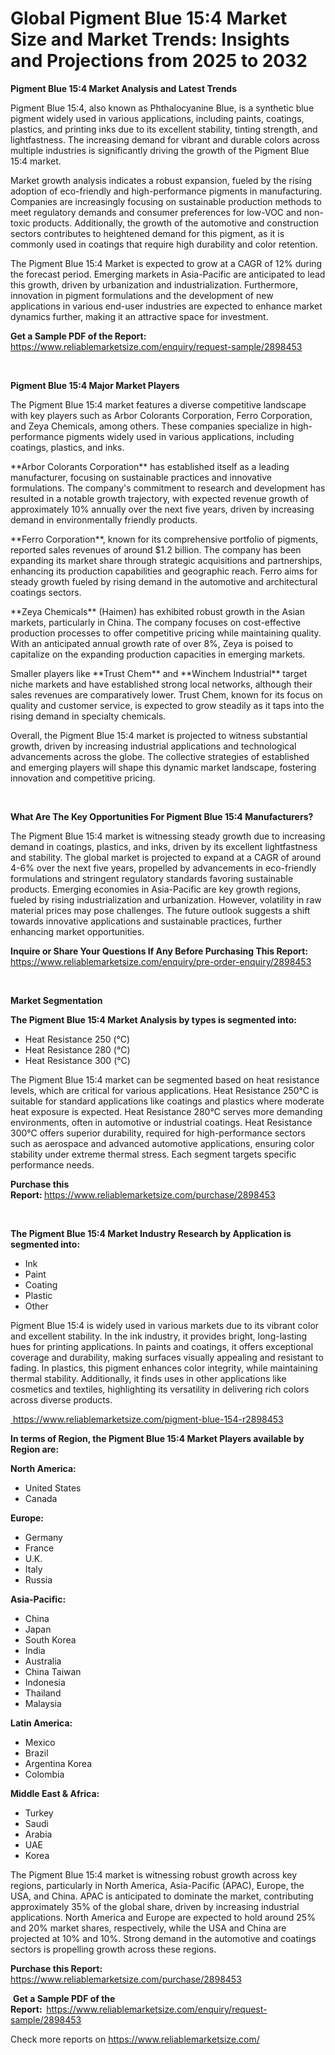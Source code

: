 <p><h1>Global Pigment Blue 15:4 Market Size and Market Trends: Insights and Projections from 2025 to 2032</h1></p><p><strong>Pigment Blue 15:4 Market Analysis and Latest Trends</strong></p>
<p><p>Pigment Blue 15:4, also known as Phthalocyanine Blue, is a synthetic blue pigment widely used in various applications, including paints, coatings, plastics, and printing inks due to its excellent stability, tinting strength, and lightfastness. The increasing demand for vibrant and durable colors across multiple industries is significantly driving the growth of the Pigment Blue 15:4 market. </p><p>Market growth analysis indicates a robust expansion, fueled by the rising adoption of eco-friendly and high-performance pigments in manufacturing. Companies are increasingly focusing on sustainable production methods to meet regulatory demands and consumer preferences for low-VOC and non-toxic products. Additionally, the growth of the automotive and construction sectors contributes to heightened demand for this pigment, as it is commonly used in coatings that require high durability and color retention.</p><p>The Pigment Blue 15:4 Market is expected to grow at a CAGR of 12% during the forecast period. Emerging markets in Asia-Pacific are anticipated to lead this growth, driven by urbanization and industrialization. Furthermore, innovation in pigment formulations and the development of new applications in various end-user industries are expected to enhance market dynamics further, making it an attractive space for investment.</p></p>
<p><strong>Get a Sample PDF of the Report:&nbsp;</strong> <a href="https://www.reliablemarketsize.com/enquiry/request-sample/2898453?utm_campaign=3172&utm_medium=2&utm_source=Github&utm_content=ia&utm_term=15032025&utm_id=pigment-blue-154">https://www.reliablemarketsize.com/enquiry/request-sample/2898453</a></p>
<p>&nbsp;</p>
<p><strong>Pigment Blue 15:4 Major Market Players</strong></p>
<p><p>The Pigment Blue 15:4 market features a diverse competitive landscape with key players such as Arbor Colorants Corporation, Ferro Corporation, and Zeya Chemicals, among others. These companies specialize in high-performance pigments widely used in various applications, including coatings, plastics, and inks.</p><p>**Arbor Colorants Corporation** has established itself as a leading manufacturer, focusing on sustainable practices and innovative formulations. The company's commitment to research and development has resulted in a notable growth trajectory, with expected revenue growth of approximately 10% annually over the next five years, driven by increasing demand in environmentally friendly products.</p><p>**Ferro Corporation**, known for its comprehensive portfolio of pigments, reported sales revenues of around $1.2 billion. The company has been expanding its market share through strategic acquisitions and partnerships, enhancing its production capabilities and geographic reach. Ferro aims for steady growth fueled by rising demand in the automotive and architectural coatings sectors.</p><p>**Zeya Chemicals** (Haimen) has exhibited robust growth in the Asian markets, particularly in China. The company focuses on cost-effective production processes to offer competitive pricing while maintaining quality. With an anticipated annual growth rate of over 8%, Zeya is poised to capitalize on the expanding production capacities in emerging markets.</p><p>Smaller players like **Trust Chem** and **Winchem Industrial** target niche markets and have established strong local networks, although their sales revenues are comparatively lower. Trust Chem, known for its focus on quality and customer service, is expected to grow steadily as it taps into the rising demand in specialty chemicals.</p><p>Overall, the Pigment Blue 15:4 market is projected to witness substantial growth, driven by increasing industrial applications and technological advancements across the globe. The collective strategies of established and emerging players will shape this dynamic market landscape, fostering innovation and competitive pricing.</p></p>
<p>&nbsp;</p>
<p><strong>What Are The Key Opportunities For Pigment Blue 15:4 Manufacturers?</strong></p>
<p><p>The Pigment Blue 15:4 market is witnessing steady growth due to increasing demand in coatings, plastics, and inks, driven by its excellent lightfastness and stability. The global market is projected to expand at a CAGR of around 4-6% over the next five years, propelled by advancements in eco-friendly formulations and stringent regulatory standards favoring sustainable products. Emerging economies in Asia-Pacific are key growth regions, fueled by rising industrialization and urbanization. However, volatility in raw material prices may pose challenges. The future outlook suggests a shift towards innovative applications and sustainable practices, further enhancing market opportunities.</p></p>
<p><strong>Inquire or Share Your Questions If Any Before Purchasing This Report:</strong> <a href="https://www.reliablemarketsize.com/enquiry/pre-order-enquiry/2898453?utm_campaign=3172&utm_medium=2&utm_source=Github&utm_content=ia&utm_term=15032025&utm_id=pigment-blue-154">https://www.reliablemarketsize.com/enquiry/pre-order-enquiry/2898453</a></p>
<p>&nbsp;</p>
<p><strong>Market Segmentation</strong></p>
<p><strong>The Pigment Blue 15:4 Market Analysis by types is segmented into:</strong></p>
<p><ul><li>Heat Resistance 250 (°C)</li><li>Heat Resistance 280 (°C)</li><li>Heat Resistance 300 (°C)</li></ul></p>
<p><p>The Pigment Blue 15:4 market can be segmented based on heat resistance levels, which are critical for various applications. Heat Resistance 250°C is suitable for standard applications like coatings and plastics where moderate heat exposure is expected. Heat Resistance 280°C serves more demanding environments, often in automotive or industrial coatings. Heat Resistance 300°C offers superior durability, required for high-performance sectors such as aerospace and advanced automotive applications, ensuring color stability under extreme thermal stress. Each segment targets specific performance needs.</p></p>
<p><strong>Purchase this Report:&nbsp;</strong><a href="https://www.reliablemarketsize.com/purchase/2898453?utm_campaign=3172&utm_medium=2&utm_source=Github&utm_content=ia&utm_term=15032025&utm_id=pigment-blue-154">https://www.reliablemarketsize.com/purchase/2898453</a></p>
<p>&nbsp;</p>
<p><strong>The Pigment Blue 15:4 Market Industry Research by Application is segmented into:</strong></p>
<p><ul><li>Ink</li><li>Paint</li><li>Coating</li><li>Plastic</li><li>Other</li></ul></p>
<p><p>Pigment Blue 15:4 is widely used in various markets due to its vibrant color and excellent stability. In the ink industry, it provides bright, long-lasting hues for printing applications. In paints and coatings, it offers exceptional coverage and durability, making surfaces visually appealing and resistant to fading. In plastics, this pigment enhances color integrity, while maintaining thermal stability. Additionally, it finds uses in other applications like cosmetics and textiles, highlighting its versatility in delivering rich colors across diverse products.</p></p>
<p><a href="https://www.reliablemarketsize.com/pigment-blue-154-r2898453?utm_campaign=3172&utm_medium=2&utm_source=Github&utm_content=ia&utm_term=15032025&utm_id=pigment-blue-154">&nbsp;https://www.reliablemarketsize.com/pigment-blue-154-r2898453</a></p>
<p><strong>In terms of Region, the Pigment Blue 15:4 Market Players available by Region are:</strong></p>
<p>
    <p> <strong> North America: </strong>
        <ul>
            <li>United States</li>
            <li>Canada</li>
        </ul>
        </p> 
    <p> <strong> Europe: </strong>
        <ul>
            <li>Germany</li>
            <li>France</li>
            <li>U.K.</li>
            <li>Italy</li>
            <li>Russia</li>
        </ul>
        </p> 
    <p> <strong> Asia-Pacific: </strong>
        <ul>
            <li>China</li>
            <li>Japan</li>
            <li>South Korea</li>
            <li>India</li>
            <li>Australia</li>
            <li>China Taiwan</li>
            <li>Indonesia</li>
            <li>Thailand</li>
            <li>Malaysia</li>
        </ul>
        </p> 
    <p> <strong> Latin America: </strong>
        <ul>
            <li>Mexico</li>
            <li>Brazil</li>
            <li>Argentina Korea</li>
            <li>Colombia</li>
        </ul>
        </p> 
    <p> <strong> Middle East & Africa: </strong>
        <ul>
            <li>Turkey</li>
            <li>Saudi</li>
            <li>Arabia</li>
            <li>UAE</li>
            <li>Korea</li>
        </ul>
    </p>
    </p>
<p><p>The Pigment Blue 15:4 market is witnessing robust growth across key regions, particularly in North America, Asia-Pacific (APAC), Europe, the USA, and China. APAC is anticipated to dominate the market, contributing approximately 35% of the global share, driven by increasing industrial applications. North America and Europe are expected to hold around 25% and 20% market shares, respectively, while the USA and China are projected at 10% and 10%. Strong demand in the automotive and coatings sectors is propelling growth across these regions.</p></p>
<p><strong>Purchase this Report: </strong><a href="https://www.reliablemarketsize.com/purchase/2898453?utm_campaign=3172&utm_medium=2&utm_source=Github&utm_content=ia&utm_term=15032025&utm_id=pigment-blue-154">https://www.reliablemarketsize.com/purchase/2898453</a></p>
<p>&nbsp;<strong>Get a Sample PDF of the Report:&nbsp;&nbsp;</strong><a href="https://www.reliablemarketsize.com/enquiry/request-sample/2898453?utm_campaign=3172&utm_medium=2&utm_source=Github&utm_content=ia&utm_term=15032025&utm_id=pigment-blue-154">https://www.reliablemarketsize.com/enquiry/request-sample/2898453</a></p>
<p><strong></strong></p>
<p>Check more reports on <a href="https://www.reliablemarketsize.com/?utm_campaign=3172&utm_medium=2&utm_source=Github&utm_content=ia&utm_term=15032025&utm_id=pigment-blue-154">https://www.reliablemarketsize.com/</a></p>
